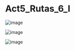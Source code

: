 # Act5_Rutas_6_I
![image](https://github.com/user-attachments/assets/4e2e8e35-61e5-40cc-90ee-2235be614837)

![image](https://github.com/user-attachments/assets/1367293b-5706-43c9-8608-c407a4c5ff2a)

![image](https://github.com/user-attachments/assets/9d3247ef-6ba3-4a5f-bb4f-aea946154f30)
